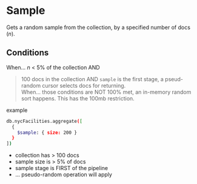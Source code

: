# Sample
Gets a random sample from the collection, by a specified number of docs (_n_).  
## Conditions
When...
_n_ < 5% of the collection
AND
> 100 docs in the collection
AND
`sample` is the first stage, a pseud-random cursor selects docs for returning.  
When...
those conditions are NOT 100% met, an in-memory random sort happens. This has the 100mb restriction.  

example
```bash
db.nycFacilities.aggregate([
  {
    $sample: { size: 200 }
  }
])
```
- collection has > 100 docs
- sample size is > 5% of docs
- sample stage is FIRST of the pipeline
- ... pseudo-random operation will apply